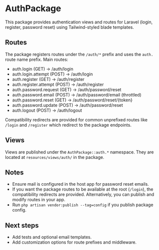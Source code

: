 # AuthPackage

This package provides authentication views and routes for Laravel (login, register, password reset) using Tailwind-styled blade templates.

## Routes

The package registers routes under the `/auth/*` prefix and uses the `auth.` route name prefix. Main routes:

- auth.login (GET) -> /auth/login
- auth.login.attempt (POST) -> /auth/login
- auth.register (GET) -> /auth/register
- auth.register.attempt (POST) -> /auth/register
- auth.password.request (GET) -> /auth/password/reset
- auth.password.email (POST) -> /auth/password/email (throttled)
- auth.password.reset (GET) -> /auth/password/reset/{token}
- auth.password.update (POST) -> /auth/password/reset
- auth.logout (POST) -> /auth/logout

Compatibility redirects are provided for common unprefixed routes like `/login` and `/register` which redirect to the package endpoints.

## Views

Views are published under the `AuthPackage::auth.*` namespace. They are located at `resources/views/auth/` in the package.

## Notes

- Ensure mail is configured in the host app for password reset emails.
- If you want the package routes to be available at the root (`/login`), the compatibility redirects are provided. Alternatively, you can publish and modify routes in your app.
- Run `php artisan vendor:publish --tag=config` if you publish package config.

## Next steps

- Add tests and optional email templates.
- Add customization options for route prefixes and middleware.
